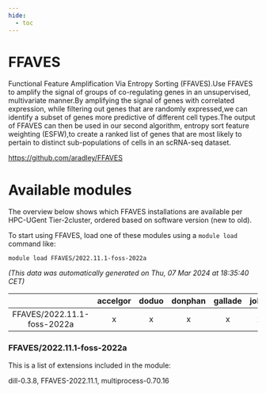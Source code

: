 ```yaml
---
hide:
  - toc
---
```


FFAVES
======


Functional Feature Amplification Via Entropy Sorting (FFAVES).Use FFAVES to amplify the signal of groups of co-regulating genes in an unsupervised, multivariate manner.By amplifying the signal of genes with correlated expression, while filtering out genes that are randomly expressed,we can identify a subset of genes more predictive of different cell types.The output of FFAVES can then be used in our second algorithm, entropy sort feature weighting (ESFW),to create a ranked list of genes that are most likely to pertain to distinct sub-populations of cells in an scRNA-seq dataset.

https://github.com/aradley/FFAVES
# Available modules


The overview below shows which FFAVES installations are available per HPC-UGent Tier-2cluster, ordered based on software version (new to old).

To start using FFAVES, load one of these modules using a `module load` command like:

```shell
module load FFAVES/2022.11.1-foss-2022a
```

*(This data was automatically generated on Thu, 07 Mar 2024 at 18:35:40 CET)*  

| |accelgor|doduo|donphan|gallade|joltik|skitty|
| :---: | :---: | :---: | :---: | :---: | :---: | :---: |
|FFAVES/2022.11.1-foss-2022a|x|x|x|x|x|x|


### FFAVES/2022.11.1-foss-2022a

This is a list of extensions included in the module:

dill-0.3.8, FFAVES-2022.11.1, multiprocess-0.70.16